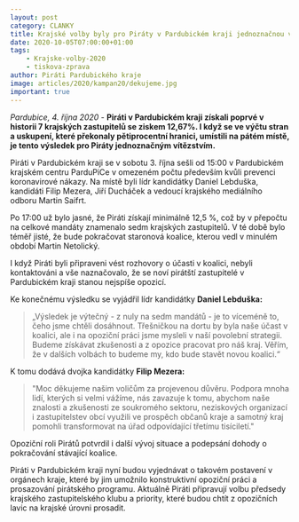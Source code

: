 ```yaml
---
layout: post
category: CLANKY
title: Krajské volby byly pro Piráty v Pardubickém kraji jednoznačnou výhrou 
date: 2020-10-05T07:00:00+01:00
tags:
    - Krajske-volby-2020
    - tiskova-zprava
author: Piráti Pardubického kraje
image: articles/2020/kampan20/dekujeme.jpg
important: true
---
```


*Pardubice, 4. října 2020* - **Piráti v Pardubickém kraji získali poprvé v historii 7 krajských zastupitelů se ziskem 12,67%. I když se ve výčtu stran a uskupení, které překonaly pětiprocentní hranici, umístili na pátém místě, je tento výsledek pro Piráty jednoznačným vítězstvím.**

Piráti v Pardubickém kraji se v sobotu 3. října sešli od 15:00 v Pardubickém krajském centru ParduPiCe v omezeném počtu především kvůli prevenci koronavirové nákazy. Na místě byli lídr kandidátky Daniel Lebduška, kandidáti Filip Mezera, Jiří Ducháček a vedoucí krajského mediálního odboru Martin Saifrt. 

Po 17:00 už bylo jasné, že Piráti získají minimálně 12,5 %, což by v přepočtu na celkové mandáty znamenalo sedm krajských zastupitelů. V té době bylo téměř jisté, že bude pokračovat staronová koalice, kterou vedl v minulém období Martin Netolický. 

I když Piráti byli připraveni vést rozhovory o účasti v koalici, nebyli kontaktováni a vše naznačovalo, že se noví pirátští zastupitelé v Pardubickém kraji stanou nejspíše opozicí.

Ke konečnému výsledku se vyjádřil lídr kandidátky **Daniel Lebduška:**
>„Výsledek je výtečný - z nuly na sedm mandátů - je to víceméně to, čeho jsme chtěli dosáhnout. Třešničkou na dortu by byla naše účast v koalici, ale i na opoziční práci jsme mysleli v naší povolební strategii. Budeme získávat zkušenosti a z opozice pracovat pro náš kraj. Věřím, že v dalších volbách to budeme my, kdo bude stavět novou koalici.“

K tomu dodává dvojka kandidátky **Filip Mezera:**
>"Moc děkujeme našim voličům za projevenou důvěru. Podpora mnoha lidí, kterých si velmi vážíme, nás zavazuje k tomu, abychom naše znalosti a zkušenosti ze soukromého sektoru, neziskových organizací i zastupitelstev obcí využili ve prospěch občanů kraje a samotný kraj pomohli transformovat na úřad odpovídající třetímu tisíciletí."

Opoziční roli Pirátů potvrdil i další vývoj situace a podepsání dohody o pokračování stávající koalice.

Piráti v Pardubickém kraji nyní budou vyjednávat o takovém postavení v orgánech kraje, které by jim umožnilo konstruktivní opoziční práci a prosazování pirátského programu. Aktuálně Piráti připravují volbu předsedy krajského zastupitelského klubu a priority, které budou chtít z opozičních lavic na krajské úrovni prosadit.

